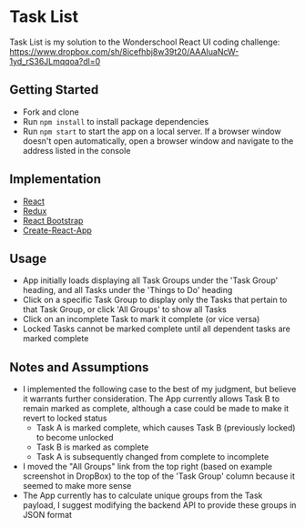 # Task List
Task List is my solution to the Wonderschool React UI coding challenge: 
https://www.dropbox.com/sh/8icefhbj8w39t20/AAAIuaNcW-1yd_rS36JLmqqoa?dl=0

## Getting Started
- Fork and clone
- Run `npm install` to install package dependencies 
- Run `npm start` to start the app on a local server. If a browser window doesn't open automatically, open a browser window and navigate to the address listed in the console

## Implementation
- [React](https://github.com/facebook/react) 
- [Redux](https://github.com/reduxjs/redux)
- [React Bootstrap](https://github.com/react-bootstrap/react-bootstrap)
- [Create-React-App](https://github.com/facebook/create-react-app)

## Usage
- App initially loads displaying all Task Groups under the 'Task Group' heading, and all Tasks under the 'Things to Do' heading
- Click on a specific Task Group to display only the Tasks that pertain to that Task Group, or click 'All Groups' to show all Tasks
- Click on an incomplete Task to mark it complete (or vice versa)
- Locked Tasks cannot be marked complete until all dependent tasks are marked complete

## Notes and Assumptions
- I implemented the following case to the best of my judgment, but believe it warrants further consideration. The App currently allows Task B to remain marked as complete, although a case could be made to make it revert to locked status
  - Task A is marked complete, which causes Task B (previously locked) to become unlocked
  - Task B is marked as complete
  - Task A is subsequently changed from complete to incomplete
- I moved the "All Groups" link from the top right (based on example screenshot in DropBox) to the top of the 'Task Group' column because it seemed to make more sense
- The App currently has to calculate unique groups from the Task payload, I suggest modifying the backend API to provide these groups in JSON format

